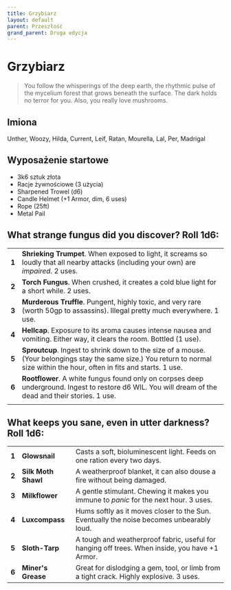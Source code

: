 ```yaml
---
title: Grzybiarz
layout: default
parent: Przeszłość
grand_parent: Druga edycja
---
```


# Grzybiarz

> You follow the whisperings of the deep earth, the rhythmic pulse of the mycelium forest that grows beneath the surface. The dark holds no terror for you. Also, you really love mushrooms.

## Imiona

Unther, Woozy, Hilda, Current, Leif, Ratan, Mourella, Lal, Per, Madrigal

## Wyposażenie startowe

- 3k6 sztuk złota
- Racje żywnościowe (3 użycia)
- Sharpened Trowel (d6)
- Candle Helmet (+1 Armor, dim, 6 uses)
- Rope (25ft)
- Metal Pail

## What strange fungus did you discover? Roll 1d6:

|       |                                                                                                                                                                                |
| ----- | ------------------------------------------------------------------------------------------------------------------------------------------------------------------------------ |
| **1** | **Shrieking Trumpet**. When exposed to light, it screams so loudly that all nearby attacks (including your own) are _impaired_. 2 uses.                                        |
| **2** | **Torch Fungus**. When crushed, it creates a cold blue light for a short while. 2 uses.                                                                                        |
| **3** | **Murderous Truffle**. Pungent, highly toxic, and very rare (worth 50gp to assassins).  Illegal pretty much everywhere. 1 use.                                                 |
| **4** | **Hellcap**. Exposure to its aroma causes intense nausea and vomiting. Either way, it clears the room. Bottled (1 use).                                                        |
| **5** | **Sproutcup**. Ingest to shrink down to the size of a mouse. (Your belongings stay the same size.) You return to normal size within the hour, often in fits and starts. 1 use. |
| **6** | **Rootflower**. A white fungus found only on corpses deep underground. Ingest to restore d6 WIL. You will dream of the dead and their stories. 1 use.                          |
|       |                                                                                                                                                                                |

## What keeps you sane, even in utter darkness? Roll 1d6:

|       |                     |                                                                                                |
| ----- | ------------------- | ---------------------------------------------------------------------------------------------- |
| **1** | **Glowsnail**       | Casts a soft, bioluminescent light. Feeds on one ration every two days.                        |
| **2** | **Silk Moth Shawl** | A weatherproof blanket, it can also douse a fire without being damaged.                        |
| **3** | **Milkflower**      | A gentle stimulant. Chewing it makes you immune to _panic_ for the next hour. 3 uses.          |
| **4** | **Luxcompass**      | Hums softly as it moves closer to the Sun. Eventually the noise becomes unbearably loud.       |
| **5** | **Sloth-Tarp**      | A tough and weatherproof fabric, useful for hanging off trees. When inside, you have +1 Armor. |
| **6** | **Miner's Grease**  | Great for dislodging a gem, tool, or limb from a tight crack. Highly explosive. 3 uses.        |

